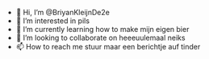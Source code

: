 - 👋 Hi, I’m @BriyanKleijnDe2e
- 👀 I’m interested in pils
- 🌱 I’m currently learning how to make mijn eigen bier
- 💞️ I’m looking to collaborate on heeeuulemaal neiks
- 📫 How to reach me stuur maar een berichtje auf tinder

<!---
BriyanKleijnDe2e/BriyanKleijnDe2e is a ✨ special ✨ repository because its `README.md` (this file) appears on your GitHub profile.
You can click the Preview link to take a look at your changes.
--->
